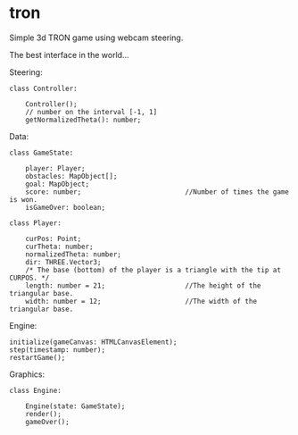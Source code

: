 tron
====

Simple 3d TRON game using webcam steering.

The best interface in the world...

Steering:

    class Controller:

        Controller();
        // number on the interval [-1, 1]
        getNormalizedTheta(): number;

Data:

    class GameState:

        player: Player;
        obstacles: MapObject[];
        goal: MapObject;
        score: number;                          //Number of times the game is won.
        isGameOver: boolean;

    class Player:

        curPos: Point;
        curTheta: number;
        normalizedTheta: number;
        dir: THREE.Vector3;
        /* The base (bottom) of the player is a triangle with the tip at CURPOS. */
        length: number = 21;                    //The height of the triangular base.
        width: number = 12;                     //The width of the triangular base.

Engine:

    initialize(gameCanvas: HTMLCanvasElement);
    step(timestamp: number);
    restartGame();

Graphics:

    class Engine:

        Engine(state: GameState);
        render();
        gameOver();
